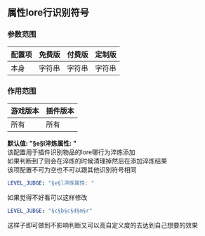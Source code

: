 ## 属性lore行识别符号

### 参数范围

| 配置项 | 免费版 | 付费版 | 定制版 |
|-----|-----|-----|-----|
| 本身  | 字符串 | 字符串 | 字符串 |

### 作用范围

| 游戏版本 | 插件版本 |
|------|------|
| 所有   | 所有   |

**默认值: "§e§l淬炼属性: "** \
该配置用于插件识别物品的lore哪行为淬炼添加\
如果判断到了则会在淬炼的时候清理掉然后在添加淬炼结果\
该项配置不可为空也不可以跟其他识别符号相同

```yaml line-numbers
LEVEL_JUDGE: "§e§l淬炼属性: "
```

如果觉得不好看可以这样修改

```yaml line-numbers
LEVEL_JUDGE: "§c§b§c§d§m§r"
```

这样子即可做到不影响判断又可以高自定义度的去达到自己想要的效果